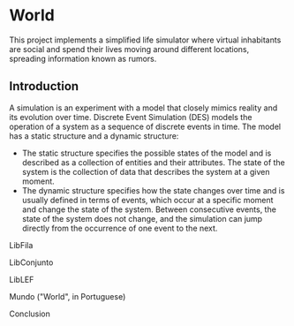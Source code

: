 # World
This project implements a simplified life simulator where virtual inhabitants are social and spend their lives moving around different locations, spreading information known as rumors.

## Introduction
A simulation is an experiment with a model that closely mimics reality and its evolution over time.
Discrete Event Simulation (DES) models the operation of a system as a sequence of discrete events in time. The model has a static structure and a dynamic structure:
- The static structure specifies the possible states of the model and is described as a collection of entities and their attributes. The state of the system is the collection of data that describes the system at a given moment.
- The dynamic structure specifies how the state changes over time and is usually defined in terms of events, which occur at a specific moment and change the state of the system.
Between consecutive events, the state of the system does not change, and the simulation can jump directly from the occurrence of one event to the next.

LibFila

LibConjunto

LibLEF

Mundo ("World", in Portuguese)

Conclusion
